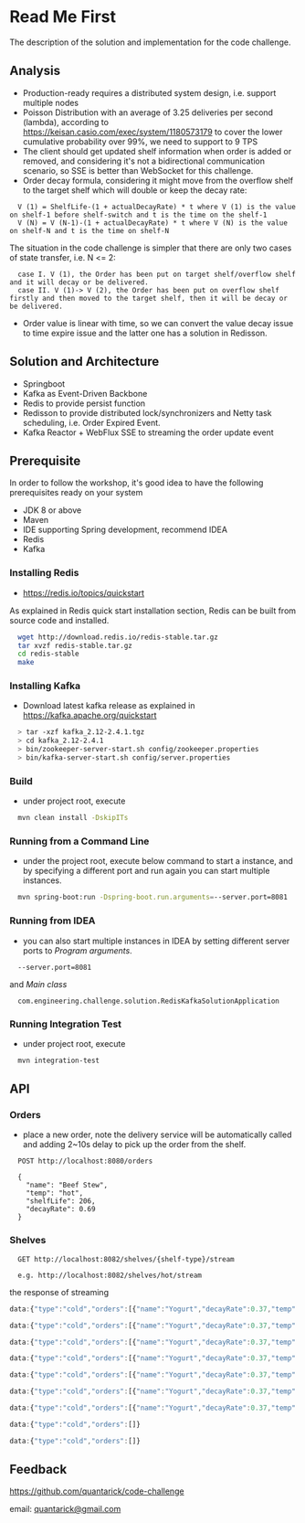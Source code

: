 # Read Me First

The description of the solution and implementation for the code challenge.

## Analysis

* Production-ready requires a distributed system design, i.e. support multiple nodes
* Poisson Distribution with an average of 3.25 deliveries per second (lambda), according to https://keisan.casio.com/exec/system/1180573179 to cover the lower cumulative probability over 99%, we need to support to 9 TPS
* The client should get updated shelf information when order is added or removed, and considering it's not a bidirectional communication scenario, so SSE is better than WebSocket for this challenge.
* Order decay formula, considering it might move from the overflow shelf to the target shelf which will double or keep the decay rate:

```properties
  V (1) = ShelfLife-(1 + actualDecayRate) * t where V (1) is the value on shelf-1 before shelf-switch and t is the time on the shelf-1
  V (N) = V (N-1)-(1 + actualDecayRate) * t where V (N) is the value on shelf-N and t is the time on shelf-N
```
  The situation in the code challenge is simpler that there are only two cases of state transfer, i.e. N <= 2:

```properties
  case I. V (1), the Order has been put on target shelf/overflow shelf and it will decay or be delivered.
  case II. V (1)-> V (2), the Order has been put on overflow shelf firstly and then moved to the target shelf, then it will be decay or be delivered.
```
* Order value is linear with time, so we can convert the value decay issue to time expire issue and the latter one has a solution in Redisson.

## Solution and Architecture

* Springboot
* Kafka as Event-Driven Backbone
* Redis to provide persist function
* Redisson to provide distributed lock/synchronizers and Netty task scheduling, i.e. Order Expired Event.
* Kafka Reactor + WebFlux SSE to streaming the order update event


## Prerequisite
In order to follow the workshop, it's good idea to have the following prerequisites ready on your system

* JDK 8 or above
* Maven
* IDE supporting Spring development, recommend IDEA
* Redis
* Kafka

### Installing Redis
* https://redis.io/topics/quickstart

As explained in Redis quick start installation section, Redis can be built from source code and installed.

```sh
  wget http://download.redis.io/redis-stable.tar.gz
  tar xvzf redis-stable.tar.gz
  cd redis-stable
  make
```

### Installing Kafka
* Download latest kafka release as explained in https://kafka.apache.org/quickstart

```sh
  > tar -xzf kafka_2.12-2.4.1.tgz
  > cd kafka_2.12-2.4.1
  > bin/zookeeper-server-start.sh config/zookeeper.properties
  > bin/kafka-server-start.sh config/server.properties
```

### Build
* under project root, execute

```sh
  mvn clean install -DskipITs
```

### Running from a Command Line
* under the project root, execute below command to start a instance, and by specifying a different port and run again you can start multiple instances.

```sh
  mvn spring-boot:run -Dspring-boot.run.arguments=--server.port=8081
```

### Running from IDEA
* you can also start multiple instances in IDEA by setting different server ports to *Program arguments*.
```properties
  --server.port=8081
```
and *Main class*
```properties
  com.engineering.challenge.solution.RedisKafkaSolutionApplication
```

### Running Integration Test
* under project root, execute

```sh
  mvn integration-test
```

## API

### Orders
* place a new order, note the delivery service will be automatically called and adding 2~10s delay to pick up the order from the shelf.

```properties
  POST http://localhost:8080/orders

  {
    "name": "Beef Stew",
    "temp": "hot",
    "shelfLife": 206,
    "decayRate": 0.69
  }
```

### Shelves

```properties
  GET http://localhost:8082/shelves/{shelf-type}/stream

  e.g. http://localhost:8082/shelves/hot/stream
```
the response of streaming

```js
data:{"type":"cold","orders":[{"name":"Yogurt","decayRate":0.37,"temp":"cold","shelfLife":263.0,"normalizedValue":0.8647148288973384},{"name":"Cobb Salad","decayRate":0.19,"temp":"cold","shelfLife":269.0,"normalizedValue":0.889182156133829},{"name":"Coke","decayRate":0.25,"temp":"cold","shelfLife":240.0,"normalizedValue":0.8697916666666666},{"name":"Cottage Cheese","decayRate":0.22,"temp":"cold","shelfLife":251.0,"normalizedValue":0.8749003984063745},{"name":"Acai Bowl","decayRate":0.3,"temp":"cold","shelfLife":249.0,"normalizedValue":0.8666666666666667}]}

data:{"type":"cold","orders":[{"name":"Yogurt","decayRate":0.37,"temp":"cold","shelfLife":263.0,"normalizedValue":0.8126235741444868},{"name":"Cobb Salad","decayRate":0.19,"temp":"cold","shelfLife":269.0,"normalizedValue":0.8449442379182156},{"name":"Coke","decayRate":0.25,"temp":"cold","shelfLife":240.0,"normalizedValue":0.8177083333333334},{"name":"Acai Bowl","decayRate":0.3,"temp":"cold","shelfLife":249.0,"normalizedValue":0.8144578313253013}]}

data:{"type":"cold","orders":[{"name":"Yogurt","decayRate":0.37,"temp":"cold","shelfLife":263.0,"normalizedValue":0.760532319391635},{"name":"Cobb Salad","decayRate":0.19,"temp":"cold","shelfLife":269.0,"normalizedValue":0.8007063197026022},{"name":"Acai Bowl","decayRate":0.3,"temp":"cold","shelfLife":249.0,"normalizedValue":0.7622489959839358}]}

data:{"type":"cold","orders":[{"name":"Yogurt","decayRate":0.37,"temp":"cold","shelfLife":263.0,"normalizedValue":0.7084410646387833},{"name":"Cobb Salad","decayRate":0.19,"temp":"cold","shelfLife":269.0,"normalizedValue":0.7564684014869888},{"name":"Acai Bowl","decayRate":0.3,"temp":"cold","shelfLife":249.0,"normalizedValue":0.7100401606425704}]}

data:{"type":"cold","orders":[{"name":"Yogurt","decayRate":0.37,"temp":"cold","shelfLife":263.0,"normalizedValue":0.6563498098859316},{"name":"Acai Bowl","decayRate":0.3,"temp":"cold","shelfLife":249.0,"normalizedValue":0.6578313253012049}]}

data:{"type":"cold","orders":[{"name":"Yogurt","decayRate":0.37,"temp":"cold","shelfLife":263.0,"normalizedValue":0.6042585551330799},{"name":"Acai Bowl","decayRate":0.3,"temp":"cold","shelfLife":249.0,"normalizedValue":0.6056224899598394}]}

data:{"type":"cold","orders":[{"name":"Yogurt","decayRate":0.37,"temp":"cold","shelfLife":263.0,"normalizedValue":0.5521673003802281},{"name":"Acai Bowl","decayRate":0.3,"temp":"cold","shelfLife":249.0,"normalizedValue":0.5534136546184739}]}

data:{"type":"cold","orders":[]}

data:{"type":"cold","orders":[]}

```

## Feedback

https://github.com/quantarick/code-challenge

email: quantarick@gmail.com
